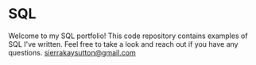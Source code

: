 # SQL

Welcome to my SQL portfolio! This code repository contains examples of SQL I've written. Feel free to take a look and reach out if you have any questions.
sierrakaysutton@gmail.com
